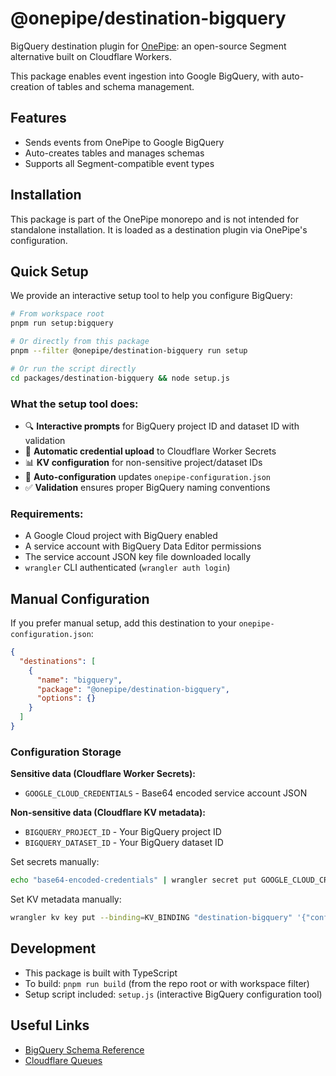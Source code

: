 # @onepipe/destination-bigquery

BigQuery destination plugin for [OnePipe](https://github.com/richardmaccaw/onepipe): an open-source Segment alternative built on Cloudflare Workers.

This package enables event ingestion into Google BigQuery, with auto-creation of tables and schema management.

## Features

- Sends events from OnePipe to Google BigQuery
- Auto-creates tables and manages schemas
- Supports all Segment-compatible event types

## Installation

This package is part of the OnePipe monorepo and is not intended for standalone installation. It is loaded as a destination plugin via OnePipe's configuration.

## Quick Setup

We provide an interactive setup tool to help you configure BigQuery:

```bash
# From workspace root
pnpm run setup:bigquery

# Or directly from this package
pnpm --filter @onepipe/destination-bigquery run setup

# Or run the script directly
cd packages/destination-bigquery && node setup.js
```

### What the setup tool does:

- 🔍 **Interactive prompts** for BigQuery project ID and dataset ID with validation
- 🔐 **Automatic credential upload** to Cloudflare Worker Secrets
- 📊 **KV configuration** for non-sensitive project/dataset IDs
- 📝 **Auto-configuration** updates `onepipe-configuration.json`
- ✅ **Validation** ensures proper BigQuery naming conventions

### Requirements:

- A Google Cloud project with BigQuery enabled
- A service account with BigQuery Data Editor permissions
- The service account JSON key file downloaded locally
- `wrangler` CLI authenticated (`wrangler auth login`)

## Manual Configuration

If you prefer manual setup, add this destination to your `onepipe-configuration.json`:

```json
{
  "destinations": [
    {
      "name": "bigquery",
      "package": "@onepipe/destination-bigquery",
      "options": {}
    }
  ]
}
```

### Configuration Storage

**Sensitive data (Cloudflare Worker Secrets):**
- `GOOGLE_CLOUD_CREDENTIALS` - Base64 encoded service account JSON

**Non-sensitive data (Cloudflare KV metadata):**
- `BIGQUERY_PROJECT_ID` - Your BigQuery project ID
- `BIGQUERY_DATASET_ID` - Your BigQuery dataset ID

Set secrets manually:
```bash
echo "base64-encoded-credentials" | wrangler secret put GOOGLE_CLOUD_CREDENTIALS
```

Set KV metadata manually:
```bash
wrangler kv key put --binding=KV_BINDING "destination-bigquery" '{"configured":true}' --metadata='{"BIGQUERY_PROJECT_ID":"your-project","BIGQUERY_DATASET_ID":"your-dataset"}'
```

## Development

- This package is built with TypeScript
- To build: `pnpm run build` (from the repo root or with workspace filter)
- Setup script included: `setup.js` (interactive BigQuery configuration tool)

## Useful Links

- [BigQuery Schema Reference](https://segment.com/docs/connections/storage/warehouses/schema/)
- [Cloudflare Queues](https://developers.cloudflare.com/queues/get-started/#related-resources)
